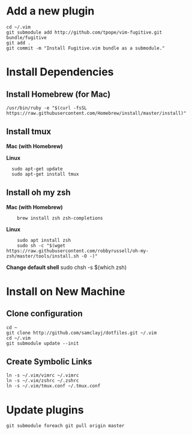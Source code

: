 # Add a new plugin
    
    cd ~/.vim
    git submodule add http://github.com/tpope/vim-fugitive.git bundle/fugitive
    git add .
    git commit -m "Install Fugitive.vim bundle as a submodule."

# Install Dependencies

## Install Homebrew (for Mac)

    /usr/bin/ruby -e "$(curl -fsSL https://raw.githubusercontent.com/Homebrew/install/master/install)"
    
## Install tmux

**Mac (with Homebrew)**

**Linux**

      sudo apt-get update
      sudo apt-get install tmux

## Install oh my zsh

**Mac (with Homebrew)**

        brew install zsh zsh-completions

**Linux**

        sudo apt install zsh
        sudo sh -c "$(wget https://raw.githubusercontent.com/robbyrussell/oh-my-zsh/master/tools/install.sh -O -)"

**Change default shell**
        sudo chsh -s $(which zsh)

# Install on New Machine

## Clone configuration

    cd ~
    git clone http://github.com/samclayj/dotfiles.git ~/.vim
    cd ~/.vim
    git submodule update --init

## Create Symbolic Links

    ln -s ~/.vim/vimrc ~/.vimrc
    ln -s ~/.vim/zshrc ~/.zshrc
    ln -s ~/.vim/tmux.conf ~/.tmux.conf
    
# Update plugins

    git submodule foreach git pull origin master
